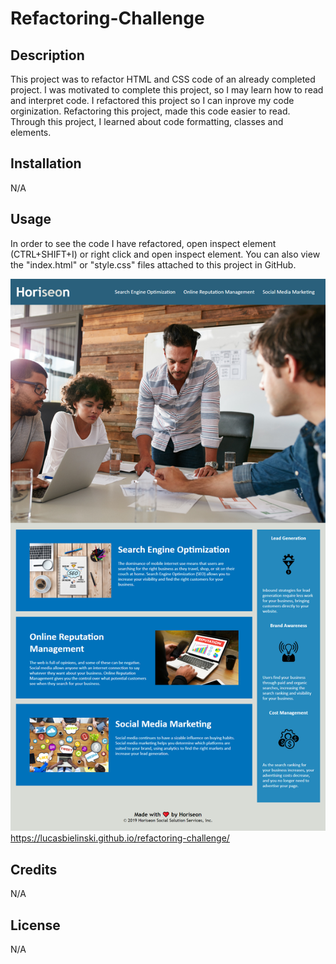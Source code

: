# Refactoring-Challenge

## Description

This project was to refactor HTML and CSS code of an already completed project. I was motivated to complete this project, so I may learn how to read and interpret code. I refactored this project so I can inprove my code orginization. Refactoring this project, made this code easier to read. Through this project, I learned about code formatting, classes and elements.

## Installation

N/A

## Usage

In order to see the code I have refactored, open inspect element (CTRL+SHIFT+I) or right click and open inspect element. You can also view the "index.html" or "style.css" files attached to this project in GitHub.

![Final Product](./assets/images/screenshot.png)
https://lucasbielinski.github.io/refactoring-challenge/

## Credits

N/A

## License

N/A
